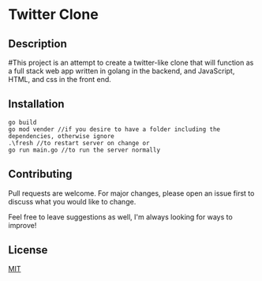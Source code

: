 # Twitter Clone

## Description

#This project is an attempt to create a twitter-like clone that will function as a full stack web app written in golang in the backend, and JavaScript, HTML, and css in the front end.



## Installation

```
go build 
go mod vender //if you desire to have a folder including the dependencies, otherwise ignore
.\fresh //to restart server on change or
go run main.go //to run the server normally
```

## Contributing
Pull requests are welcome. For major changes, please open an issue first to discuss what you would like to change.

Feel free to leave suggestions as well, I'm always looking for ways to improve!

## License
[MIT](https://choosealicense.com/licenses/mit/)